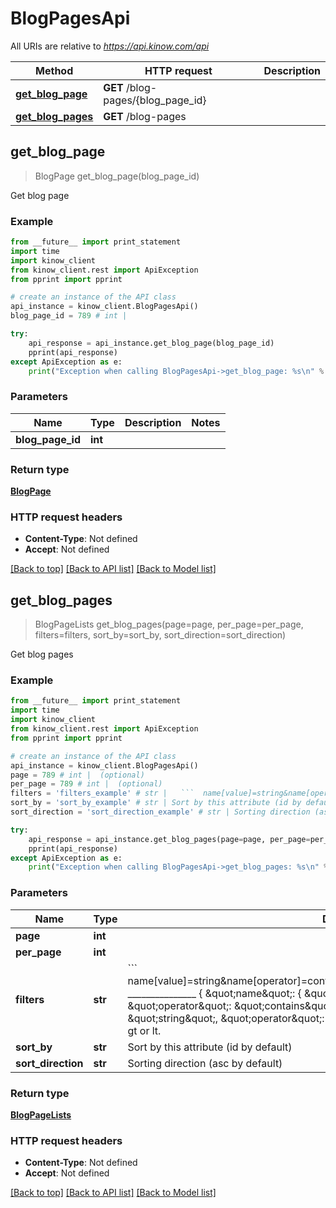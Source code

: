 # BlogPagesApi

All URIs are relative to *https://api.kinow.com/api*

Method | HTTP request | Description
------------- | ------------- | -------------
[**get_blog_page**](#get_blog_page) | **GET** /blog-pages/{blog_page_id} | 
[**get_blog_pages**](#get_blog_pages) | **GET** /blog-pages | 


## **get_blog_page**
> BlogPage get_blog_page(blog_page_id)



Get blog page

### Example 
```python
from __future__ import print_statement
import time
import kinow_client
from kinow_client.rest import ApiException
from pprint import pprint

# create an instance of the API class
api_instance = kinow_client.BlogPagesApi()
blog_page_id = 789 # int | 

try: 
    api_response = api_instance.get_blog_page(blog_page_id)
    pprint(api_response)
except ApiException as e:
    print("Exception when calling BlogPagesApi->get_blog_page: %s\n" % e)
```

### Parameters

Name | Type | Description  | Notes
------------- | ------------- | ------------- | -------------
 **blog_page_id** | **int**|  | 

### Return type

[**BlogPage**](#BlogPage)

### HTTP request headers

 - **Content-Type**: Not defined
 - **Accept**: Not defined

[[Back to top]](#) [[Back to API list]](#documentation-for-api-endpoints) [[Back to Model list]](#documentation-for-models)

## **get_blog_pages**
> BlogPageLists get_blog_pages(page=page, per_page=per_page, filters=filters, sort_by=sort_by, sort_direction=sort_direction)



Get blog pages

### Example 
```python
from __future__ import print_statement
import time
import kinow_client
from kinow_client.rest import ApiException
from pprint import pprint

# create an instance of the API class
api_instance = kinow_client.BlogPagesApi()
page = 789 # int |  (optional)
per_page = 789 # int |  (optional)
filters = 'filters_example' # str |   ```  name[value]=string&name[operator]=contains&date_add[value]=string&date_add[operator]=lt  _______________    {  \"name\": {  \"value\": \"string\",  \"operator\": \"contains\"  },  \"date_add\": {  \"value\": \"string\",  \"operator\": \"lt\"  }  } ```  Operator can be strict, contains, gt or lt. (optional)
sort_by = 'sort_by_example' # str | Sort by this attribute (id by default) (optional)
sort_direction = 'sort_direction_example' # str | Sorting direction (asc by default) (optional)

try: 
    api_response = api_instance.get_blog_pages(page=page, per_page=per_page, filters=filters, sort_by=sort_by, sort_direction=sort_direction)
    pprint(api_response)
except ApiException as e:
    print("Exception when calling BlogPagesApi->get_blog_pages: %s\n" % e)
```

### Parameters

Name | Type | Description  | Notes
------------- | ------------- | ------------- | -------------
 **page** | **int**|  | [optional] 
 **per_page** | **int**|  | [optional] 
 **filters** | **str**|   &#x60;&#x60;&#x60;  name[value]&#x3D;string&amp;name[operator]&#x3D;contains&amp;date_add[value]&#x3D;string&amp;date_add[operator]&#x3D;lt  _______________    {  \&quot;name\&quot;: {  \&quot;value\&quot;: \&quot;string\&quot;,  \&quot;operator\&quot;: \&quot;contains\&quot;  },  \&quot;date_add\&quot;: {  \&quot;value\&quot;: \&quot;string\&quot;,  \&quot;operator\&quot;: \&quot;lt\&quot;  }  } &#x60;&#x60;&#x60;  Operator can be strict, contains, gt or lt. | [optional] 
 **sort_by** | **str**| Sort by this attribute (id by default) | [optional] 
 **sort_direction** | **str**| Sorting direction (asc by default) | [optional] 

### Return type

[**BlogPageLists**](#BlogPageLists)

### HTTP request headers

 - **Content-Type**: Not defined
 - **Accept**: Not defined

[[Back to top]](#) [[Back to API list]](#documentation-for-api-endpoints) [[Back to Model list]](#documentation-for-models)

